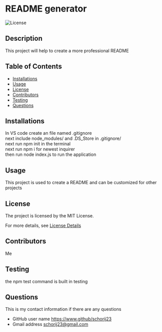 
# README generator

![License](https://img.shields.io/badge/License-MIT-yellow.svg)

## Description
This project will help to create a more professional README

## Table of Contents

* [Installations](#installations)
* [Usage](#usage)
* [License](#license)
* [Contributors](#contributors)
* [Testing](#testing)
* [Questions](#questions)

## Installations
In VS code create an file named .gitignore<br>
next include node_modules/ and .DS_Store in .gitignore/<br>
next run npm init in the terminal<br>
next run npm i for newest inquirer<br>
then run node index.js to run the application

## Usage
This project is used to create a README and can be customized for other projects



## License
The project is licensed by the MIT License.

For more details, see [License Details](https://choosealicense.com/licenses/mit/)

## Contributors
Me

## Testing
the npm test command is built in testing

## Questions

  This is my contact information if there are any questions

  - GitHub user name https://www.github/schorij23
  - Gmail address schorij23@gmail.com
